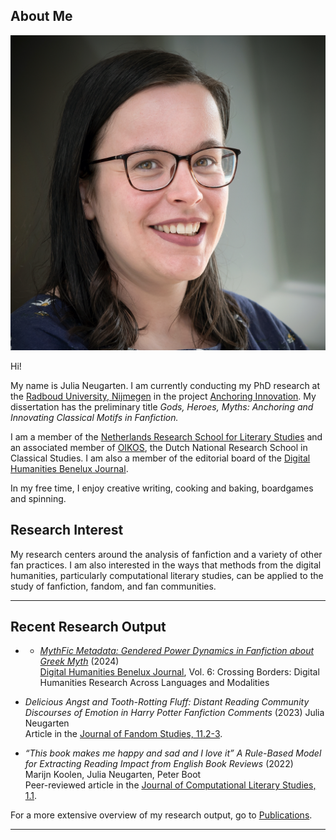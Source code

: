 
## About Me

<img class="profile-picture" src="profielfoto1.jpg">

Hi!

My name is Julia Neugarten. I am currently conducting my PhD research at the [Radboud University, Nijmegen](https://www.ru.nl/) in the project [Anchoring Innovation](https://anchoringinnovation.nl/).  My dissertation has the preliminary title _Gods, Heroes, Myths: Anchoring and Innovating Classical Motifs in Fanfiction._

I am a member of the [Netherlands Research School for Literary Studies](https://www.oslit.nl/julia-neugarten-anchoring-and-innovating-classical-motifs-in-fanfiction/) and an associated member of [OIKOS](https://www.rug.nl/research/research-let/oikos/about/), the Dutch National Research School in Classical Studies. I am also a member of the editorial board of the [Digital Humanities Benelux Journal](https://journal.dhbenelux.org/).

In my free time, I enjoy creative writing, cooking and baking, boardgames and spinning.

## Research Interest

My research centers around the analysis of fanfiction and a variety of other fan practices. I am also interested in the ways that methods from the digital humanities, particularly computational literary studies, can be applied to the study of fanfiction, fandom, and fan communities.

---

## Recent Research Output

- - [*MythFic Metadata: Gendered Power Dynamics in Fanfiction about Greek Myth*](https://journal.dhbenelux.org/wp-content/uploads/2024/11/8_Neugarten_individual.pdf) (2024)    
[Digital Humanities Benelux Journal](https://journal.dhbenelux.org/), Vol. 6: Crossing Borders: Digital Humanities Research Across Languages and Modalities   

- *Delicious Angst and Tooth-Rotting Fluff: Distant Reading Community Discourses of Emotion in Harry Potter Fanfiction Comments* (2023) 
Julia Neugarten  
Article in the [Journal of Fandom Studies, 11.2-3](https://intellectdiscover.com/content/journals/10.1386/jfs_00082_1). 

- *“This book makes me happy and sad and I love it” A Rule-Based Model for Extracting Reading Impact from English Book Reviews* (2022)  
Marijn Koolen, Julia Neugarten, Peter Boot  
Peer-reviewed article in the [Journal of Computational Literary Studies, 1.1](https://jcls.io/article/id/104/).

For a more extensive overview of my research output, go to [Publications](https://julianeugarten.github.io/julianeugarten/publications/).

---
